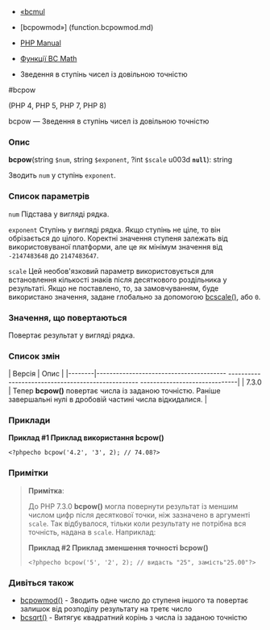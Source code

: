 - [«bcmul](function.bcmul.md)
- [bcpowmod»] (function.bcpowmod.md)

- [PHP Manual](index.md)
- [Функції BC Math](ref.bc.md)
- Зведення в ступінь чисел із довільною точністю

#bcpow

(PHP 4, PHP 5, PHP 7, PHP 8)

bcpow — Зведення в ступінь чисел із довільною точністю

### Опис

**bcpow**(string `$num`, string `$exponent`, ?int `$scale` u003d
**`null`**): string

Зводить `num` у ступінь `exponent`.

### Список параметрів

`num`
Підстава у вигляді рядка.

`exponent`
Ступінь у вигляді рядка. Якщо ступінь не ціле, то він обрізається до
цілого. Коректні значення ступеня залежать від використовуваної платформи,
але це як мінімум значення від `-2147483648` до `2147483647`.

`scale`
Цей необов'язковий параметр використовується для встановлення кількості
знаків після десяткового роздільника у результаті. Якщо не поставлено, то,
за замовчуванням, буде використано значення, задане глобально за допомогою
[bcscale()](function.bcscale.md), або `0`.

### Значення, що повертаються

Повертає результат у вигляді рядка.

### Список змін

| Версія | Опис |
|--------|---------------------------------------- -------------------------------------------------- ------------------------------|
| 7.3.0 | Тепер **bcpow()** повертає числа із заданою точністю. Раніше завершальні нулі в дробовій частині числа відкидалися. |

### Приклади

**Приклад #1 Приклад використання **bcpow()****

`<?phpecho bcpow('4.2', '3', 2); // 74.08?> `

### Примітки

> **Примітка**:
>
> До PHP 7.3.0 **bcpow()** могла повернути результат із меншим числом цифр
> після десяткової точки, ніж зазначено в аргументі `scale`. Так
> відбувалося, тільки коли результату не потрібна вся точність,
> надана в `scale`. Наприклад:
>
> **Приклад #2 Приклад зменшення точності **bcpow()****
>
> `<?phpecho bcpow('5', '2', 2); // видасть "25", замість"25.00"?> `

### Дивіться також

- [bcpowmod()](function.bcpowmod.md) - Зводить одне число до ступеня
іншого та повертає залишок від розподілу результату на третє число
- [bcsqrt()](function.bcsqrt.md) - Витягує квадратний корінь з
числа із заданою точністю
